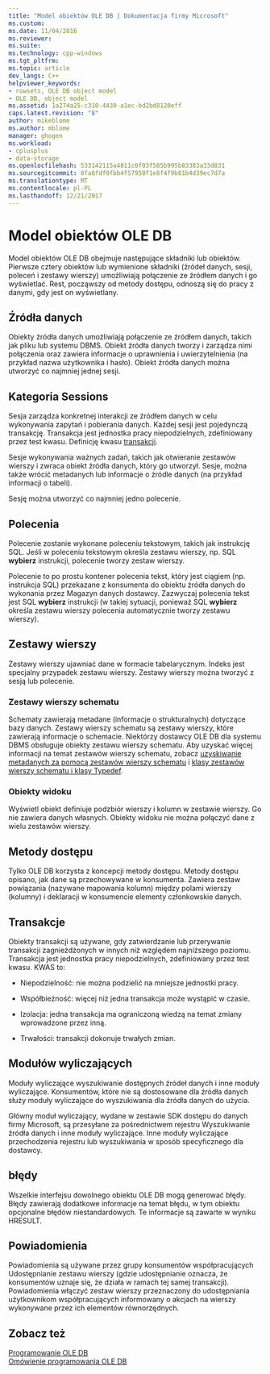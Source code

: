 ```yaml
---
title: "Model obiektów OLE DB | Dokumentacja firmy Microsoft"
ms.custom: 
ms.date: 11/04/2016
ms.reviewer: 
ms.suite: 
ms.technology: cpp-windows
ms.tgt_pltfrm: 
ms.topic: article
dev_langs: C++
helpviewer_keywords:
- rowsets, OLE DB object model
- OLE DB, object model
ms.assetid: 1a274a25-c310-4430-a1ec-bd2bd8120eff
caps.latest.revision: "8"
author: mikeblome
ms.author: mblome
manager: ghogen
ms.workload:
- cplusplus
- data-storage
ms.openlocfilehash: 533142115a4811c0f03f585b995b83383a33d831
ms.sourcegitcommit: 8fa8fdf0fbb4f57950f1e8f4f9b81b4d39ec7d7a
ms.translationtype: MT
ms.contentlocale: pl-PL
ms.lasthandoff: 12/21/2017
---
```

# <a name="ole-db-object-model"></a>Model obiektów OLE DB
Model obiektów OLE DB obejmuje następujące składniki lub obiektów. Pierwsze cztery obiektów lub wymienione składniki (źródeł danych, sesji, poleceń i zestawy wierszy) umożliwiają połączenie ze źródłem danych i go wyświetlać. Rest, począwszy od metody dostępu, odnoszą się do pracy z danymi, gdy jest on wyświetlany.  
  
## <a name="data-sources"></a>Źródła danych  
 Obiekty źródła danych umożliwiają połączenie ze źródłem danych, takich jak pliku lub systemu DBMS. Obiekt źródła danych tworzy i zarządza nimi połączenia oraz zawiera informacje o uprawnienia i uwierzytelnienia (na przykład nazwa użytkownika i hasło). Obiekt źródła danych można utworzyć co najmniej jednej sesji.  
  
## <a name="sessions"></a>Kategoria Sessions  
 Sesja zarządza konkretnej interakcji ze źródłem danych w celu wykonywania zapytań i pobierania danych. Każdej sesji jest pojedynczą transakcję. Transakcja jest jednostka pracy niepodzielnych, zdefiniowany przez test kwasu. Definicję kwasu [transakcji](#vcconoledbcomponents_transactions).  
  
 Sesje wykonywania ważnych zadań, takich jak otwieranie zestawów wierszy i zwraca obiekt źródła danych, który go utworzył. Sesje, można także wrócić metadanych lub informacje o źródle danych (na przykład informacji o tabeli).  
  
 Sesję można utworzyć co najmniej jedno polecenie.  
  
## <a name="commands"></a>Polecenia  
 Polecenie zostanie wykonane poleceniu tekstowym, takich jak instrukcję SQL. Jeśli w poleceniu tekstowym określa zestawu wierszy, np. SQL **wybierz** instrukcji, polecenie tworzy zestaw wierszy.  
  
 Polecenie to po prostu kontener polecenia tekst, który jest ciągiem (np. instrukcja SQL) przekazane z konsumenta do obiektu źródła danych do wykonania przez Magazyn danych dostawcy. Zazwyczaj polecenia tekst jest SQL **wybierz** instrukcji (w takiej sytuacji, ponieważ SQL **wybierz** określa zestawu wierszy polecenia automatycznie tworzy zestawu wierszy).  
  
## <a name="rowsets"></a>Zestawy wierszy  
 Zestawy wierszy ujawniać dane w formacie tabelarycznym. Indeks jest specjalny przypadek zestawu wierszy. Zestawy wierszy można tworzyć z sesją lub polecenie.  
  
### <a name="schema-rowsets"></a>Zestawy wierszy schematu  
 Schematy zawierają metadane (informacje o strukturalnych) dotyczące bazy danych. Zestawy wierszy schematu są zestawy wierszy, które zawierają informacje o schemacie. Niektórzy dostawcy OLE DB dla systemu DBMS obsługuje obiekty zestawu wierszy schematu. Aby uzyskać więcej informacji na temat zestawów wierszy schematu, zobacz [uzyskiwanie metadanych za pomocą zestawów wierszy schematu](../../data/oledb/obtaining-metadata-with-schema-rowsets.md) i [klasy zestawów wierszy schematu i klasy Typedef](../../data/oledb/schema-rowset-classes-and-typedef-classes.md).  
  
### <a name="view-objects"></a>Obiekty widoku  
 Wyświetl obiekt definiuje podzbiór wierszy i kolumn w zestawie wierszy. Go nie zawiera danych własnych. Obiekty widoku nie można połączyć dane z wielu zestawów wierszy.  
  
## <a name="accessors"></a>Metody dostępu  
 Tylko OLE DB korzysta z koncepcji metody dostępu. Metody dostępu opisano, jak dane są przechowywane w konsumenta. Zawiera zestaw powiązania (nazywane mapowania kolumn) między polami wierszy (kolumny) i deklaracji w konsumencie elementy członkowskie danych.  
  
##  <a name="vcconoledbcomponents_transactions"></a>Transakcje  
 Obiekty transakcji są używane, gdy zatwierdzanie lub przerywanie transakcji zagnieżdżonych w innych niż względem najniższego poziomu. Transakcja jest jednostka pracy niepodzielnych, zdefiniowany przez test kwasu. KWAS to:  
  
-   Niepodzielność: nie można podzielić na mniejsze jednostki pracy.  
  
-   Współbieżność: więcej niż jedna transakcja może wystąpić w czasie.  
  
-   Izolacja: jedna transakcja ma ograniczoną wiedzą na temat zmiany wprowadzone przez inną.  
  
-   Trwałości: transakcji dokonuje trwałych zmian.  
  
## <a name="enumerators"></a>Modułów wyliczających  
 Moduły wyliczające wyszukiwanie dostępnych źródeł danych i inne moduły wyliczające. Konsumentów, które nie są dostosowane dla źródła danych służy moduły wyliczające do wyszukiwania dla źródła danych do użycia.  
  
 Główny moduł wyliczający, wydane w zestawie SDK dostępu do danych firmy Microsoft, są przesyłane za pośrednictwem rejestru Wyszukiwanie źródła danych i inne moduły wyliczające. Inne moduły wyliczające przechodzenia rejestru lub wyszukiwania w sposób specyficznego dla dostawcy.  
  
## <a name="errors"></a>błędy  
 Wszelkie interfejsu dowolnego obiektu OLE DB mogą generować błędy. Błędy zawierają dodatkowe informacje na temat błędu, w tym obiektu opcjonalne błędów niestandardowych. Te informacje są zawarte w wyniku HRESULT.  
  
## <a name="notifications"></a>Powiadomienia  
 Powiadomienia są używane przez grupy konsumentów współpracujących Udostępnianie zestawu wierszy (gdzie udostępnianie oznacza, że konsumentów uznaje się, że działa w ramach tej samej transakcji). Powiadomienia włączyć zestaw wierszy przeznaczony do udostępniania użytkownikom współpracujących informowany o akcjach na wierszy wykonywane przez ich elementów równorzędnych.  
  
## <a name="see-also"></a>Zobacz też  
 [Programowanie OLE DB](../../data/oledb/ole-db-programming.md)   
 [Omówienie programowania OLE DB](../../data/oledb/ole-db-programming-overview.md)